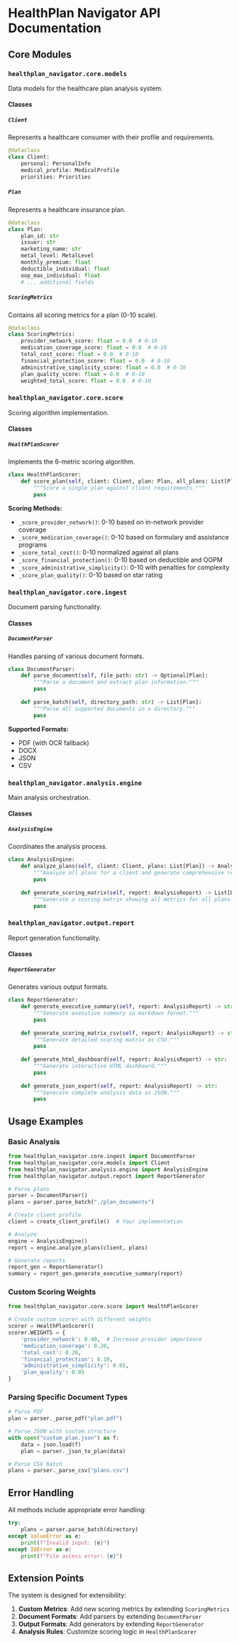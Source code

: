 # HealthPlan Navigator API Documentation

## Core Modules

### `healthplan_navigator.core.models`

Data models for the healthcare plan analysis system.

#### Classes

##### `Client`
Represents a healthcare consumer with their profile and requirements.

```python
@dataclass
class Client:
    personal: PersonalInfo
    medical_profile: MedicalProfile
    priorities: Priorities
```

##### `Plan`
Represents a healthcare insurance plan.

```python
@dataclass
class Plan:
    plan_id: str
    issuer: str
    marketing_name: str
    metal_level: MetalLevel
    monthly_premium: float
    deductible_individual: float
    oop_max_individual: float
    # ... additional fields
```

##### `ScoringMetrics`
Contains all scoring metrics for a plan (0-10 scale).

```python
@dataclass
class ScoringMetrics:
    provider_network_score: float = 0.0  # 0-10
    medication_coverage_score: float = 0.0  # 0-10
    total_cost_score: float = 0.0  # 0-10
    financial_protection_score: float = 0.0  # 0-10
    administrative_simplicity_score: float = 0.0  # 0-10
    plan_quality_score: float = 0.0  # 0-10
    weighted_total_score: float = 0.0  # 0-10
```

### `healthplan_navigator.core.score`

Scoring algorithm implementation.

#### Classes

##### `HealthPlanScorer`
Implements the 6-metric scoring algorithm.

```python
class HealthPlanScorer:
    def score_plan(self, client: Client, plan: Plan, all_plans: List[Plan]) -> PlanAnalysis:
        """Score a single plan against client requirements."""
        pass
```

**Scoring Methods:**
- `_score_provider_network()`: 0-10 based on in-network provider coverage
- `_score_medication_coverage()`: 0-10 based on formulary and assistance programs
- `_score_total_cost()`: 0-10 normalized against all plans
- `_score_financial_protection()`: 0-10 based on deductible and OOPM
- `_score_administrative_simplicity()`: 0-10 with penalties for complexity
- `_score_plan_quality()`: 0-10 based on star rating

### `healthplan_navigator.core.ingest`

Document parsing functionality.

#### Classes

##### `DocumentParser`
Handles parsing of various document formats.

```python
class DocumentParser:
    def parse_document(self, file_path: str) -> Optional[Plan]:
        """Parse a document and extract plan information."""
        pass
    
    def parse_batch(self, directory_path: str) -> List[Plan]:
        """Parse all supported documents in a directory."""
        pass
```

**Supported Formats:**
- PDF (with OCR fallback)
- DOCX
- JSON
- CSV

### `healthplan_navigator.analysis.engine`

Main analysis orchestration.

#### Classes

##### `AnalysisEngine`
Coordinates the analysis process.

```python
class AnalysisEngine:
    def analyze_plans(self, client: Client, plans: List[Plan]) -> AnalysisReport:
        """Analyze all plans for a client and generate comprehensive report."""
        pass
    
    def generate_scoring_matrix(self, report: AnalysisReport) -> List[Dict]:
        """Generate a scoring matrix showing all metrics for all plans."""
        pass
```

### `healthplan_navigator.output.report`

Report generation functionality.

#### Classes

##### `ReportGenerator`
Generates various output formats.

```python
class ReportGenerator:
    def generate_executive_summary(self, report: AnalysisReport) -> str:
        """Generate executive summary in markdown format."""
        pass
    
    def generate_scoring_matrix_csv(self, report: AnalysisReport) -> str:
        """Generate detailed scoring matrix as CSV."""
        pass
    
    def generate_html_dashboard(self, report: AnalysisReport) -> str:
        """Generate interactive HTML dashboard."""
        pass
    
    def generate_json_export(self, report: AnalysisReport) -> str:
        """Generate complete analysis data as JSON."""
        pass
```

## Usage Examples

### Basic Analysis

```python
from healthplan_navigator.core.ingest import DocumentParser
from healthplan_navigator.core.models import Client
from healthplan_navigator.analysis.engine import AnalysisEngine
from healthplan_navigator.output.report import ReportGenerator

# Parse plans
parser = DocumentParser()
plans = parser.parse_batch("./plan_documents")

# Create client profile
client = create_client_profile()  # Your implementation

# Analyze
engine = AnalysisEngine()
report = engine.analyze_plans(client, plans)

# Generate reports
report_gen = ReportGenerator()
summary = report_gen.generate_executive_summary(report)
```

### Custom Scoring Weights

```python
from healthplan_navigator.core.score import HealthPlanScorer

# Create custom scorer with different weights
scorer = HealthPlanScorer()
scorer.WEIGHTS = {
    'provider_network': 0.40,  # Increase provider importance
    'medication_coverage': 0.20,
    'total_cost': 0.20,
    'financial_protection': 0.10,
    'administrative_simplicity': 0.05,
    'plan_quality': 0.05
}
```

### Parsing Specific Document Types

```python
# Parse PDF
plan = parser._parse_pdf("plan.pdf")

# Parse JSON with custom structure
with open("custom_plan.json") as f:
    data = json.load(f)
    plan = parser._json_to_plan(data)

# Parse CSV batch
plans = parser._parse_csv("plans.csv")
```

## Error Handling

All methods include appropriate error handling:

```python
try:
    plans = parser.parse_batch(directory)
except ValueError as e:
    print(f"Invalid input: {e}")
except IOError as e:
    print(f"File access error: {e}")
```

## Extension Points

The system is designed for extensibility:

1. **Custom Metrics**: Add new scoring metrics by extending `ScoringMetrics`
2. **Document Formats**: Add parsers by extending `DocumentParser`
3. **Output Formats**: Add generators by extending `ReportGenerator`
4. **Analysis Rules**: Customize scoring logic in `HealthPlanScorer`